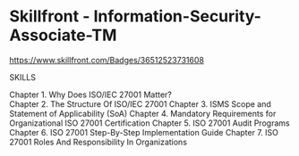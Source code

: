 # Skillfront - Information-Security-Associate-TM

https://www.skillfront.com/Badges/36512523731608

SKILLS

Chapter 1. Why Does ISO/IEC 27001 Matter? <br>
Chapter 2. The Structure Of ISO/IEC 27001
Chapter 3. ISMS Scope and Statement of Applicability (SoA)
Chapter 4. Mandatory Requirements for Organizational ISO 27001 Certification
Chapter 5. ISO 27001 Audit Programs
Chapter 6. ISO 27001 Step-By-Step Implementation Guide
Chapter 7. ISO 27001 Roles And Responsibility In Organizations
